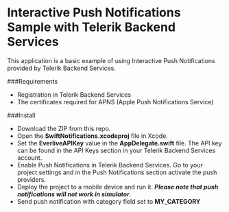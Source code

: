 Interactive Push Notifications Sample with Telerik Backend Services
=====================================

This application is a basic example of using Interactive Push Notifications provided by Telerik Backend Services.

###Requirements

- Registration in Telerik Backend Services
- The certificates required for APNS (Apple Push Notifications Service)
	

###Install
- Download  the ZIP from this repo.
- Open the **SwiftNotifications.xcodeproj**  file in Xcode.
- Set the **EverliveAPIKey**  value in the **AppDelegate.swift** file. The API key  can be found in the API Keys section in your Telerik Backend Services account. 
- Enable Push Notifications in Telerik Backend Services. Go to your project settings and in the Push Notifications section activate the push providers.
- Deploy the project to a mobile device and run it. ***Please note that push notifications will not work in simulator***.
- Send push notification with category field set to **MY_CATEGORY**
